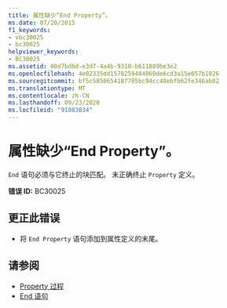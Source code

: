 ```yaml
---
title: 属性缺少“End Property”。
ms.date: 07/20/2015
f1_keywords:
- vbc30025
- bc30025
helpviewer_keywords:
- BC30025
ms.assetid: 00d7bd6d-e3d7-4a4b-9310-b611889be3e2
ms.openlocfilehash: 4e02335dd1578259484069de6cd3a15e057b1026
ms.sourcegitcommit: bf5c5850654187705bc94cc40ebfb62fe346ab02
ms.translationtype: MT
ms.contentlocale: zh-CN
ms.lasthandoff: 09/23/2020
ms.locfileid: "91083834"
---
```

# <a name="property-missing-end-property"></a>属性缺少“End Property”。

`End` 语句必须与它终止的块匹配。 未正确终止 `Property` 定义。  
  
 **错误 ID:** BC30025  
  
## <a name="to-correct-this-error"></a>更正此错误  
  
- 将 `End Property` 语句添加到属性定义的末尾。  
  
## <a name="see-also"></a>请参阅

- [Property 过程](../programming-guide/language-features/procedures/property-procedures.md)
- [End 语句](../language-reference/statements/end-statement.md)
